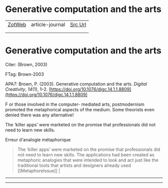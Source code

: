 
# Generative computation and the arts
|       |       |       |
|  ---  |  ---  |  ---  |
|   [ZotWeb](http://zotero.org/users/180474/items/3UHG3QB2)    | article-journal      | [Src Url](https://www.tandfonline.com/doi/full/10.1076/digc.14.1.1.8809)      |
|       |       |       |
|       |       |       |

Generative computation and the arts
===================================



Citer: (Brown, 2003)

FTag: Brown-2003

APA7: Brown, P. (2003). Generative computation and the arts. _Digital Creativity_, _14_(1), 1–2. [https://doi.org/10.1076/digc.14.1.1.8809](https://doi.org/10.1076/digc.14.1.1.8809)



F or those involved in the computer- mediated arts, postmodernism promoted the metaphorical aspects of the medium. Some theorists even denied there was any alternative!



The ‘killer apps’ were marketed on the promise that professionals did not need to learn new skills.



Erreur d'analogie métaphorique

>The ‘killer apps’ were marketed on the promise that professionals did not need to learn new skills. The applications had been created as metaphoric analogies that were intended to look and act just like the traditional tools that artists and designers already used  
  [[MetaphoreIssue]] | 






----

----

